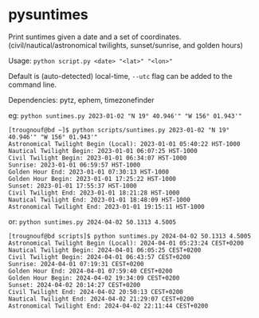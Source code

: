 # pysuntimes
Print suntimes given a date and a set of coordinates. (civil/nautical/astronomical twilights, sunset/sunrise, and golden hours)

Usage: `python script.py <date> "<lat>" "<lon>"`

Default is (auto-detected) local-time, `--utc` flag can be added to the command line.

Dependencies: pytz, ephem, timezonefinder

eg: `python suntimes.py 2023-01-02 "N 19° 40.946'" "W 156° 01.943'"`

```
[trougnouf@bd ~]$ python scripts/suntimes.py 2023-01-02 "N 19° 40.946'" "W 156° 01.943'"
Astronomical Twilight Begin (Local): 2023-01-01 05:40:22 HST-1000
Nautical Twilight Begin: 2023-01-01 06:07:25 HST-1000
Civil Twilight Begin: 2023-01-01 06:34:07 HST-1000
Sunrise: 2023-01-01 06:59:57 HST-1000
Golden Hour End: 2023-01-01 07:30:13 HST-1000
Golden Hour Begin: 2023-01-01 17:25:22 HST-1000
Sunset: 2023-01-01 17:55:37 HST-1000
Civil Twilight End: 2023-01-01 18:21:28 HST-1000
Nautical Twilight End: 2023-01-01 18:48:09 HST-1000
Astronomical Twilight End: 2023-01-01 19:15:11 HST-1000
```

or: `python suntimes.py 2024-04-02 50.1313 4.5005`

```
[trougnouf@bd scripts]$ python suntimes.py 2024-04-02 50.1313 4.5005
Astronomical Twilight Begin (Local): 2024-04-01 05:23:24 CEST+0200
Nautical Twilight Begin: 2024-04-01 06:05:25 CEST+0200
Civil Twilight Begin: 2024-04-01 06:43:57 CEST+0200
Sunrise: 2024-04-01 07:19:31 CEST+0200
Golden Hour End: 2024-04-01 07:59:40 CEST+0200
Golden Hour Begin: 2024-04-02 19:34:09 CEST+0200
Sunset: 2024-04-02 20:14:27 CEST+0200
Civil Twilight End: 2024-04-02 20:50:13 CEST+0200
Nautical Twilight End: 2024-04-02 21:29:07 CEST+0200
Astronomical Twilight End: 2024-04-02 22:11:44 CEST+0200
```
